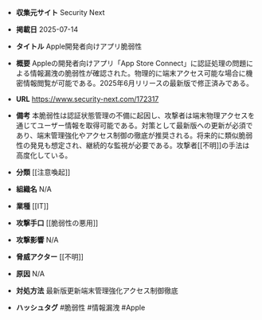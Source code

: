 - **収集元サイト**
Security Next

- **掲載日**
2025-07-14

- **タイトル**
Apple開発者向けアプリ脆弱性

- **概要**
Appleの開発者向けアプリ「App Store Connect」に認証処理の問題による情報漏洩の脆弱性が確認された。物理的に端末アクセス可能な場合に機密情報閲覧が可能である。2025年6月リリースの最新版で修正済みである。

- **URL**
https://www.security-next.com/172317

- **備考**
本脆弱性は認証状態管理の不備に起因し、攻撃者は端末物理アクセスを通じてユーザー情報を取得可能である。対策として最新版への更新が必須であり、端末管理強化やアクセス制御の徹底が推奨される。将来的に類似脆弱性の発見も想定され、継続的な監視が必要である。攻撃者[[不明]]の手法は高度化している。

- **分類**
[[注意喚起]]

- **組織名**
N/A

- **業種**
[[IT]]

- **攻撃手口**
[[脆弱性の悪用]]

- **攻撃影響**
N/A

- **脅威アクター**
[[不明]]

- **原因**
N/A

- **対処方法**
最新版更新端末管理強化アクセス制御徹底

- **ハッシュタグ**
#脆弱性 #情報漏洩 #Apple
